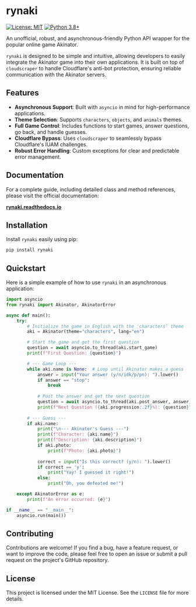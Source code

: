 # rynaki

[![License: MIT](https://img.shields.io/badge/License-MIT-yellow.svg)](https://opensource.org/licenses/MIT)
[![Python 3.8+](https://img.shields.io/badge/python-3.8+-blue.svg)](https://www.python.org/downloads/release/python-380/)

An unofficial, robust, and asynchronous-friendly Python API wrapper for the popular online game Akinator.

`rynaki` is designed to be simple and intuitive, allowing developers to easily integrate the Akinator game into their own applications. It is built on top of `cloudscraper` to handle Cloudflare's anti-bot protection, ensuring reliable communication with the Akinator servers.

## Features

-   **Asynchronous Support**: Built with `asyncio` in mind for high-performance applications.
-   **Theme Selection**: Supports `characters`, `objects`, and `animals` themes.
-   **Full Game Control**: Includes functions to start games, answer questions, go back, and handle guesses.
-   **Cloudflare Bypass**: Uses `cloudscraper` to seamlessly bypass Cloudflare's IUAM challenges.
-   **Robust Error Handling**: Custom exceptions for clear and predictable error management.

## Documentation

For a complete guide, including detailed class and method references, please visit the official documentation:

**[rynaki.readthedocs.io](https://rynaki.readthedocs.io)**

## Installation

Install `rynaki` easily using pip:

```bash
pip install rynaki
```

## Quickstart

Here is a simple example of how to use `rynaki` in an asynchronous application:

```python
import asyncio
from rynaki import Akinator, AkinatorError

async def main():
    try:
        # Initialize the game in English with the 'characters' theme
        aki = Akinator(theme="characters", lang="en")

        # Start the game and get the first question
        question = await asyncio.to_thread(aki.start_game)
        print(f"First Question: {question}")

        # --- Game Loop ---
        while aki.name is None:  # Loop until Akinator makes a guess
            answer = input("Your answer (y/n/idk/p/pn): ").lower()
            if answer == "stop":
                break
            
            # Post the answer and get the next question
            question = await asyncio.to_thread(aki.post_answer, answer)
            print(f"Next Question ({aki.progression:.2f}%): {question}")
        
        # --- Guess ---
        if aki.name:
            print("\n--- Akinator's Guess ---")
            print(f"Character: {aki.name}")
            print(f"Description: {aki.description}")
            if aki.photo:
                print(f"Photo: {aki.photo}")
            
            correct = input("Is this correct? (y/n): ").lower()
            if correct == 'y':
                print("Yay! I guessed it right!")
            else:
                print("Oh, you defeated me!")

    except AkinatorError as e:
        print(f"An error occurred: {e}")

if __name__ == "__main__":
    asyncio.run(main())
```

## Contributing

Contributions are welcome! If you find a bug, have a feature request, or want to improve the code, please feel free to open an issue or submit a pull request on the project's GitHub repository.

## License

This project is licensed under the MIT License. See the `LICENSE` file for more details.
